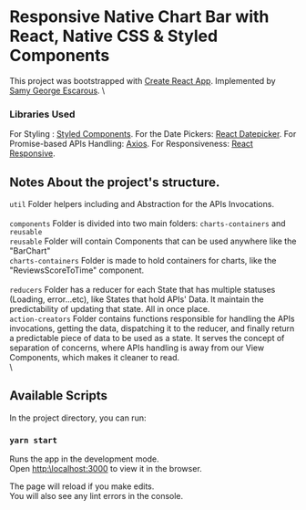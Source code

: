 # Responsive Native Chart Bar with React, Native CSS & Styled Components

This project was bootstrapped with [Create React App](https:\\github.com\facebook\create-react-app).
Implemented by [Samy George Escarous](https:\\github.com\samyiskarous).
\

### Libraries Used
For Styling : [Styled Components](https:\\github.com\styled-components\styled-components).
For the Date Pickers: [React Datepicker](https:\\www.npmjs.com\package\react-datepicker).
For Promise-based APIs Handling: [Axios](https:\\github.com\axios\axios).
For Responsiveness: [React Responsive](https:\\www.npmjs.com\package\react-responsive).

## Notes About the project's structure.

`util` Folder helpers including and Abstraction for the APIs Invocations.
\
\
`components` Folder is divided into two main folders: `charts-containers` and `reusable`\
`reusable` Folder will contain Components that can be used anywhere like the "BarChart"\
`charts-containers` Folder is made to hold containers for charts, like the "ReviewsScoreToTime" component.\
\
`reducers` Folder has a reducer for each State that has multiple statuses (Loading, error...etc), like States that hold APIs' Data. It maintain the predictability of updating that state. All in once place.\
`action-creators` Folder contains functions responsible for handling the APIs invocations, getting the data, dispatching it to the reducer, and finally return a predictable piece of data to be used as a state. It serves the concept of separation of concerns, where APIs handling is away from our View Components, which makes it cleaner to read.\
\


## Available Scripts

In the project directory, you can run:

### `yarn start`

Runs the app in the development mode.\
Open [http:\\localhost:3000](http:\\localhost:3000) to view it in the browser.

The page will reload if you make edits.\
You will also see any lint errors in the console.
